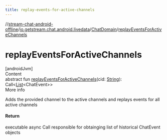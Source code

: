 ```yaml
---
title: replay-events-for-active-channels
---
```

//[stream-chat-android-offline](../../../index.md)/[io.getstream.chat.android.livedata](../index.md)/[ChatDomain](index.md)/[replayEventsForActiveChannels](replayEventsForActiveChannels.md)



# replayEventsForActiveChannels  
[androidJvm]  
Content  
abstract fun [replayEventsForActiveChannels](replayEventsForActiveChannels.md)(cid: [String](https://kotlinlang.org/api/latest/jvm/stdlib/kotlin/-string/index.html)): Call&lt;[List](https://kotlinlang.org/api/latest/jvm/stdlib/kotlin.collections/-list/index.html)&lt;ChatEvent&gt;&gt;  
More info  


Adds the provided channel to the active channels and replays events for all active channels



#### Return  


executable async Call responsible for obtainging list of historical ChatEvent objects

  



